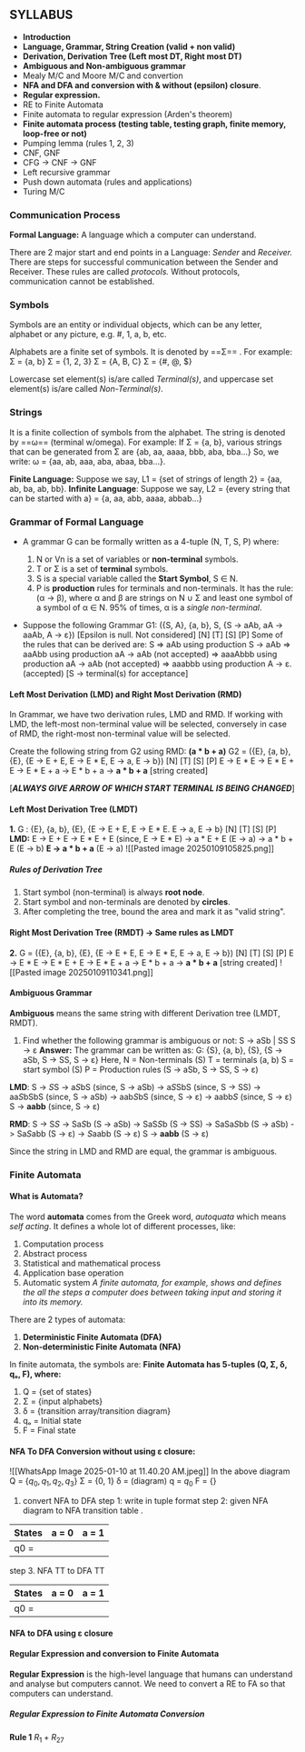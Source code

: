 ## SYLLABUS
- **Introduction**
- **Language, Grammar, String Creation (valid + non valid)**
- **Derivation, Derivation Tree (Left most DT, Right most DT)**
- **Ambiguous and Non-ambiguous grammar**
- Mealy M/C and Moore M/C and convertion
- **NFA and DFA and conversion with & without (epsilon) closure**.
- **Regular expression.**
- RE to Finite Automata
- Finite automata to regular expression (Arden's theorem)
- **Finite automata process (testing table, testing graph, finite memory, loop-free or not)**
- Pumping lemma (rules 1, 2, 3)
- CNF, GNF
- CFG -> CNF -> GNF
- Left recursive grammar
- Push down automata (rules and applications)
- Turing M/C

### Communication Process
**Formal Language:** A language which a computer can understand.

There are 2 major start and end points in a Language: *Sender* and *Receiver.*
There are steps for successful communication between the Sender and Receiver. These rules are called *protocols.*
Without protocols, communication cannot be established.

### Symbols
Symbols are an entity or individual objects, which can be any letter, alphabet or any picture, e.g. #, 1, a, b, etc.

Alphabets are a finite set of symbols. It is denoted by ==Σ== .
For example:
Σ = {a, b}
Σ = {1, 2, 3}
Σ = {A, B, C}
Σ = {#, @, $}

Lowercase set element(s) is/are called *Terminal(s)*, and uppercase set element(s) is/are called *Non-Terminal(s)*.

### Strings
It is a finite collection of symbols from the alphabet.  The string is denoted by ==ω== (terminal w/omega).
For example:
If Σ = {a, b}, various strings that can be generated from Σ are {ab, aa, aaaa, bbb, aba, bba...}
So, we write: ω = {aa, ab, aaa, aba, abaa, bba...}.

**Finite Language:** Suppose we say, L1 = {set of strings of length 2} = {aa, ab, ba, ab, bb}.
**Infinite Language**: Suppose we say, L2 = {every string that can be started with a} = {a, aa, abb, aaaa, abbab...}

### Grammar of Formal Language
- A grammar G can be formally written as a 4-tuple (N, T, S, P) where:
	1. N or Vn is a set of variables or **non-terminal** symbols.
	2. T or Σ is a set of **terminal** symbols.
	3. S is a special variable called the **Start Symbol**, S ∈ N.
	4. P is **production** rules for terminals and non-terminals. It has the rule: (α -> β), where α and β are strings on N ∪ Σ and least one symbol of a symbol of α ∈ N. 95% of times, α is a *single non-terminal*.

- Suppose the following Grammar G1: 
	({S, A}, {a, b}, S, {S -> aAb, aA -> aaAb, A -> ε}) [Epsilon is null. Not considered]
	 [N]    [T]   [S]                           [P]
	Some of the rules that can be derived are:
		S => aAb using production S -> aAb
		=> aaAbb using production aA -> aAb (not accepted)
		=> aaaAbbb using production aA -> aAb (not accepted)
		=> aaabbb using production A -> ε. (accepted)
		[S -> terminal(s) for acceptance]


#### Left Most Derivation (LMD) and Right Most Derivation (RMD)
In Grammar, we have two derivation rules, LMD and RMD. 
If working with LMD, the left-most non-terminal value will be selected, conversely in case of RMD, the right-most non-terminal value will be selected.

Create the following string from G2 using RMD: **(a * b + a)**
G2 = ({E}, {a, b}, {E}, {E -> E + E, E -> E * E, E -> a, E -> b})
	  [N]    [T]    [S]                            [P]
	E -> E * E
	   -> E * E + E
	   -> E * E + a
	   -> E * b + a
	   -> **a * b + a** [string created]

[***ALWAYS GIVE ARROW OF WHICH START TERMINAL IS BEING CHANGED***]

#### Left Most Derivation Tree (LMDT)
**1.** G : {E}, {a, b}, {E}, {E -> E + E, E -> E * E. E -> a, E -> b}
      [N]   [T]    [S]                          [P]
**LMD:**   E -> E + E
	    -> E * E + E (since, E -> E * E)
	    -> a * E + E (E -> a)
	    -> a * b + E (E -> b)
	    **E -> a * b + a** (E -> a)
![[Pasted image 20250109105825.png]]

##### Rules of Derivation Tree
1. Start symbol (non-terminal) is always **root node**.
2. Start symbol and non-terminals are denoted by **circles**.
3. After completing the tree, bound the area and mark it as "valid string".

#### Right Most Derivation Tree (RMDT) -> Same rules as LMDT
**2.** G = ({E}, {a, b}, {E}, {E -> E + E, E -> E * E, E -> a, E -> b})
	   [N]    [T]    [S]                            [P]
	E -> E * E
	   -> E * E + E
	   -> E * E + a
	   -> E * b + a
	   -> **a * b + a** [string created]
![[Pasted image 20250109110341.png]]

#### Ambiguous Grammar
**Ambiguous** means the same string with different Derivation tree (LMDT, RMDT).

1. Find whether the following grammar is ambiguous or not:
		S -> aSb | SS
		S -> ε
**Answer:** The grammar can be written as: 
		G: {S}, {a, b}, {S}, {S -> aSb, S -> SS, S -> ε}
	Here,
	N = Non-terminals (S)
	T = terminals (a, b)
	S = start symbol (S)
	P = Production rules (S -> aSb, S -> SS, S -> ε)

**LMD**:	S -> *S*S
		-> a*S*bS (since, S -> aSb)
	    -> a*S*SbS (since, S -> SS)
	    -> aa*S*bSbS (since, S -> aSb)
	    -> aab*S*bS (since, S -> ε)
	    -> aabb*S* (since, S -> ε)
    S -> **aabb** (since, S -> ε)

**RMD**: S -> S*S*
	    -> Sa*S*b (S -> aSb)
	    -> SaS*S*b (S -> SS)
	    -> SaSa*S*bb (S -> aSb)
	    -> Sa*S*abb (S -> ε)
	    -> *S*aabb (S -> ε)
	S -> **aabb** (S -> ε)

Since the string in LMD and RMD are equal, the grammar is ambiguous.

### Finite Automata
#### What is Automata?
The word **automata** comes from the Greek word, *autoquata* which means *self acting*.
It defines a whole lot of different processes, like:
1. Computation process
2. Abstract process
3. Statistical and mathematical process
4. Application base operation
5. Automatic system
*A finite automata, for example, shows and defines the all the steps a computer does between taking input and storing it into its memory.*

There are 2 types of automata:
1. **Deterministic Finite Automata (DFA)**
2. **Non-deterministic Finite Automata (NFA)**

In finite automata, the symbols are:
**Finite Automata has 5-tuples (Q, Σ, δ, qₒ, F), where:**
1. Q = {set of states}
2. Σ = {input alphabets}
3. δ = {transition array/transition diagram}
4. qₒ = Initial state
5. F = Final state

#### NFA To DFA Conversion without using ε closure:

![[WhatsApp Image 2025-01-10 at 11.40.20 AM.jpeg]]
In the above diagram
Q = {$q_0, q_1, q_2, q_3$}
Σ = {0, 1}
δ = (diagram)
q = $q_0$
F = {}

1. convert NFA to DFA 
   step 1: write in tuple format
   step 2: given NFA diagram to NFA transition table .

| States | a = 0 | a = 1 |
| ------ | ----- | ----- |
| q0 =   |       |       |
step 3. NFA TT to DFA TT

| States | a = 0 | a = 1 |
| ------ | ----- | ----- |
| q0 =   |       |       |

#### NFA to DFA using ε closure

#### Regular Expression and conversion to Finite Automata
**Regular Expression** is the high-level language that humans can understand and analyse but computers cannot. We need to convert a RE to FA so that computers can understand.

##### Regular Expression to Finite Automata Conversion
**Rule 1**
$R_1 + R_27$